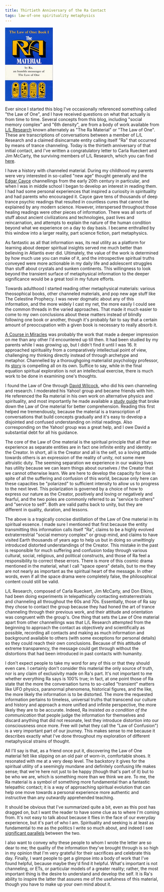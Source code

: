 ```yaml
---
title: Thirtieth Anniversary of the Ra Contact
tags: law-of-one spirituality metaphysics
---
```

![The Ra Material Cover](/images/ra.jpg "The Ra Material")

Ever since I started this blog I've occasionally referenced something called "the Law of One", and I have received questions on what that actually is from time to time. Several concepts from this blog, including "social memory complex" and "6th density", are from a body of work available from [L/L Research](http://llresearch.org) known alternately as "The Ra Material" or "The Law of One". These are transcriptions of conversations between a member of L/L Research and a claimed disincarnate entity calling itself "Ra" that occurred by means of trance channeling. Today is the thirtieth anniversary of that initial contact, and I've written a congratulatory letter to Carla Rueckert and Jim McCarty, the surviving members of L/L Research, which you can find [here](/features/on-the-thirtieth-anniversary-of-the-ra-contact/).

I have a history with channeled material. During my childhood my parents were very interested in so-called "new age" thought generally and the [Edgar Cayce](http://en.wikipedia.org/wiki/Edgar_Cayce) channellings from the early 20th century in particular, and when I was in middle school I began to develop an interest in reading them. I had had some personal experiences that inspired a curiosity in spirituality and had parents who encouraged it. Cayce gave tens of thousands of deep trance psychic readings that resulted in countless cures that cannot be explained by any modern science. However, interspersed throughout those healing readings were other pieces of information. There was all sorts of stuff about ancient civilizations and technologies, past lives and reincarnation, and attempts to explain the nature of the human condition beyond what we experience on a day to day basis. I became enthralled by this window into a larger reality, part science fiction, part metaphysics.

As fantastic as all that information was, its real utility as a platform for learning about deeper spiritual insights served me much better than believing in Atlantis ever did. Ultimately, the value of the work is determined by how much use you can make of it, and the introspective spiritual truths conveyed were more actionable in my daily life and adolescent struggles than stuff about crystals and sunken continents. This willingness to look beyond the transient surface of metaphysical information to the deeper significance would be a great tool in my future efforts.

Towards adulthood I started reading other metaphysical materials: various theosophical books, other channeled materials, and pop new age stuff like The Celestine Prophecy. I was never dogmatic about any of this information, and the more widely I cast my net, the more easily I could see the common threads in the varied approaches. That made it much easier to come to my own conclusions about these matters instead of blindly following one book or another, though it's probably fair to say that a certain amount of preoccupation with a given book is necessary to really absorb it.

[A Course in Miracles](http://acim.org/) was probably the work that made a deeper impression on me than any other I'd encountered up till then. It had been studied by my parents while I was growing up, but I didn't find it until I was 16. It approached spirituality from a comparatively intellectual point of view, challenging my thinking directly instead of through archetype and metaphor. Channelled by a thoroughgoing materialist psychology professor, its [story](http://www.facim.org/bookstore/p-3-absence-from-felicity-the-story-of-helen-schucman-and-her-scribing-of-a-course-in-miracles.aspx) is compelling all on its own. Suffice to say, while in the final equation spiritual exploration is not an  intellectual exercise, there is much work to be done in examining one's thoughts.

I found the Law of One through [David Wilcock](http://divinecosmos.com), who did his own channeling and research. I moderated his Yahoo! group and became friends with him. He referenced the Ra material in his own work on alternative physics and spirituality, and most importantly he made available a [study guide](http://www.spiritofra.com/Ra-section%201.htm) that broke down the Law of One material for better comprehension. Reading this first helped me tremendously, because the material is a transcription of conversations that build concepts gradually and it's easy to develop a disjointed and confused understanding on initial readings. Also corresponding on the Yahoo! group was a great help, and I owe David a substantial debt for all his guidance.

The core of the Law of One material is the spiritual principle that all that we experience as separate entities are in fact one infinite entity and identity: the Creator. In short, all is the Creator and all is the self, so a loving attitude towards others is an expression of the reality of unity, not some mere altruistic duty. The seeming separation we experience in our waking lives has utility because we can learn things about ourselves / the Creator that we cannot otherwise learn. We are here to develop the capacity for love in spite of all the suffering and confusion of this world, because only here can these capacities be "polarized" to sufficient intensity to allow us to progress to the next level. This polarization is governed by a choice of how to express our nature as the Creator, positively and loving or negatively and fearful, and the two poles are commonly referred to as "service to others" and "service to self". Both are valid paths back to unity, but they are different in quality, duration, and lessons.

The above is a tragically concise distillation of the Law of One material in its spiritual essence. I made sure I mentioned that first because the entity transmitting this information calls itself "Ra", claims to be a highly evolved extraterrestrial "social memory complex" or group mind, and claims to have visited Earth thousands of years ago to help us but in doing so unwittingly introduced distorted understandings of the Creator. This mistake in the past is responsible for much suffering and confusion today through various cultural, social, religious, and political constructs, and those of Ra feel a responsibility to correct these errors. There is more of this cosmic drama mentioned in the material, what I call "space opera" details, but to me they are not nearly as important as the spiritual heart of the message. In other words, even if all the space drama were completely false, the philosophical content could still be valid.

L/L Research, composed of Carla Rueckert, Jim McCarty, and Don Elkins, had been doing experiments in telepathically contacting extraterrestrials and channeling all throughout the 60s and 70s. Essentially, those of Ra say they chose to contact the group because they had honed the art of trance channeling through their previous work, and their attitude and orientation was congruent with the group's. One thing that sets the Law of One material apart from other channellings was that L/L Research attempted from the beginning to approach the contact as objectively and scientifically as possible, recording all contacts and making as much information and background available to others (with some exceptions for personal details) so they could reach their own conclusions. Because of this attitude of extreme transparency, the message could get through without the distortions that had been introduced in past contacts with humanity.

I don't expect people to take my word for any of this or that they should even care. I certainly don't consider this material the only source of truth, nor is any claim of exclusivity made on Ra's part. It's not important to me whether everything Ra says is 100% true; in fact, at one point those of Ra state that the more the conversation turns to so-called "transient" matters like UFO physics, paranormal phenomena, historical figures, and the like, the more likely the information is to be distorted. The more the requested information pertains to timeless, universal truths that transcend our culture and history and approach a more unified and infinite perspective, the more likely they are to be accurate. Indeed, Ra insisted _as a condition of the communication_ that people judge the information for themselves and discard anything that did not resonate, lest they introduce distortion into our consciousness once more. Free will (what they call the "Law of Confusion") is a very important part of our journey. This makes sense to me because it describes exactly what I've done throughout my exploration of different metaphysical strains of thought.

All I'll say is that, as a friend once put it, discovering the Law of One material felt like slipping on an old pair of worn-in, comfortable shoes. It resonated with me at a very deep level. The backstory it gives for the spiritual utility of a seemingly mundane and definitely confusing life makes sense; that we're here not just to be happy (though that's part of it) but to be who we are, which is something more than we think we are. To me, the Ra material is a symbol of something more fundamental than a fantastic telepathic contact; it is a way of approaching spiritual evolution that can help one move towards a personal experience more authentic and instructive than any outwardly apprehended teaching.

It should be obvious that I've summarized quite a bit, even as this post has dragged on, but I want the reader to have some clue as to where I'm coming from. It's not easy to talk about because it flies in the face of our everyday experience, but it's part of who I am. Spirituality and seeking is at least as fundamental to me as the politics I write so much about, and indeed I see [significant parallels](/features/the-political-implications-of-the-law-of-one.html) between the two. 

I also want to convey why these people to whom I wrote the letter are so dear to me; the quality of the information they've brought through is so high in my opinion that I'm very grateful for their sacrifices and celebrate this day. Finally, I want people to get a glimpse into a body of work that I've found helpful, because maybe they'd find it helpful. What's important is not channeling, or ETs, or particular models of a greater reality; rather, the most important thing is the desire to understand and develop the self. It is Ra's ability to inspire the latter that assures me of the usefulness of this material, though you have to make up your own mind about it.